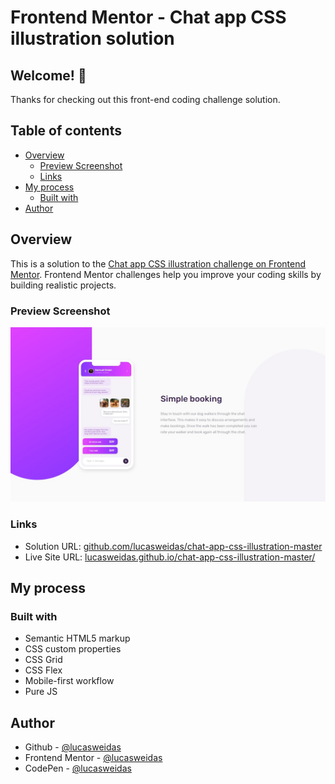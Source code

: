 # Frontend Mentor - Chat app CSS illustration solution

## Welcome! 👋

Thanks for checking out this front-end coding challenge solution.

## Table of contents

- [Overview](#overview)
  - [Preview Screenshot](#preview-screenshot)
  - [Links](#links)
- [My process](#my-process)
  - [Built with](#built-with)
- [Author](#author)

## Overview

This is a solution to the [Chat app CSS illustration challenge on Frontend Mentor](https://www.frontendmentor.io/challenges/chat-app-css-illustration-O5auMkFqY). Frontend Mentor challenges help you improve your coding skills by building realistic projects.

### Preview Screenshot

![Preview for the Chat app CSS illustration](./preview/desktop-preview.jpg)

### Links

- Solution URL: [github.com/lucasweidas/chat-app-css-illustration-master](https://github.com/lucasweidas/chat-app-css-illustration-master)
- Live Site URL: [lucasweidas.github.io/chat-app-css-illustration-master/](https://lucasweidas.github.io/chat-app-css-illustration-master/)

## My process

### Built with

- Semantic HTML5 markup
- CSS custom properties
- CSS Grid
- CSS Flex
- Mobile-first workflow
- Pure JS

## Author

- Github - [@lucasweidas](https://github.com/LucasWeidas)
- Frontend Mentor - [@lucasweidas](https://www.frontendmentor.io/profile/lucasweidas)
- CodePen - [@lucasweidas](https://codepen.io/lucasweidas)
